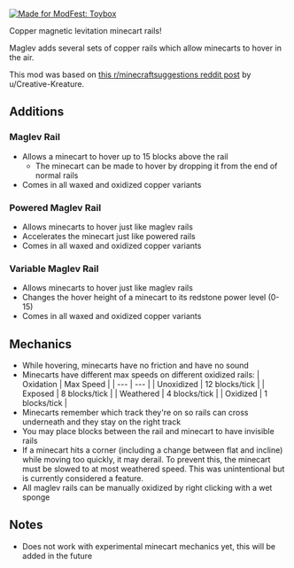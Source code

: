 [![Made for ModFest: Toybox](https://raw.githubusercontent.com/ModFest/art/aa6c3c7b64552dc8e6d37c0677bbe46edbe9a4c7/badge/svg/toybox/cozy.svg)](https://modfest.net/toybox)

Copper magnetic levitation minecart rails!

Maglev adds several sets of copper rails which allow minecarts to hover in the air.

This mod was based on [this r/minecraftsuggestions reddit post](https://www.reddit.com/r/minecraftsuggestions/comments/tepegh/levitation_rails_an_upgrade_to_minecart_systems/) by u/Creative-Kreature.

## Additions

### Maglev Rail

- Allows a minecart to hover up to 15 blocks above the rail
    - The minecart can be made to hover by dropping it from the end of normal rails
- Comes in all waxed and oxidized copper variants

### Powered Maglev Rail

- Allows minecarts to hover just like maglev rails
- Accelerates the minecart just like powered rails
- Comes in all waxed and oxidized copper variants

### Variable Maglev Rail

- Allows minecarts to hover just like maglev rails
- Changes the hover height of a minecart to its redstone power level (0-15)
- Comes in all waxed and oxidized copper variants

## Mechanics

- While hovering, minecarts have no friction and have no sound
- Minecarts have different max speeds on different oxidized rails:
  | Oxidation | Max Speed |
  | --- | --- |
  | Unoxidized | 12 blocks/tick |
  | Exposed | 8 blocks/tick |
  | Weathered | 4 blocks/tick |
  | Oxidized | 1 blocks/tick |
- Minecarts remember which track they're on so rails can cross underneath and they stay on the right track
- You may place blocks between the rail and minecart to have invisible rails
- If a minecart hits a corner (including a change between flat and incline) while moving too quickly, it may derail. To prevent this, the minecart must be slowed to at most weathered speed. This was unintentional but is currently considered a feature.
- All maglev rails can be manually oxidized by right clicking with a wet sponge

## Notes

- Does not work with experimental minecart mechanics yet, this will be added in the future